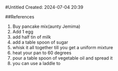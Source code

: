 #Untitled
Created: 2024-07-04 20:39

##References
1. Buy pancake mix(aunty Jemima)
2. Add 1 egg 
3. add half tin of milk
4. add a table spoon of sugar
5. whisk it all together till you get a uniform mixture
6. heat your pan to 60 degrees
7. pour a table spoon of vegetable oil and spread it
8. you can use a laddle to
